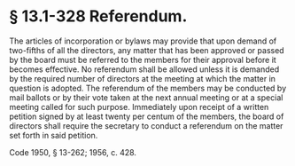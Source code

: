# § 13.1-328 Referendum.

<p>The articles of incorporation or bylaws may provide that upon demand of two-fifths of all the directors, any matter that has been approved or passed by the board must be referred to the members for their approval before it becomes effective. No referendum shall be allowed unless it is demanded by the required number of directors at the meeting at which the matter in question is adopted. The referendum of the members may be conducted by mail ballots or by their vote taken at the next annual meeting or at a special meeting called for such purpose. Immediately upon receipt of a written petition signed by at least twenty per centum of the members, the board of directors shall require the secretary to conduct a referendum on the matter set forth in said petition.</p><p>Code 1950, § 13-262; 1956, c. 428.</p>